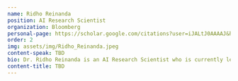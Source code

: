 ```yaml
---
name: Ridho Reinanda
position: AI Research Scientist
organization: Bloomberg
personal-page: https://scholar.google.com/citations?user=iJALtJ0AAAAJ&hl=de
order: 2
img: assets/img/Ridho_Reinanda.jpeg
content-speak: TBD
bio: Dr. Ridho Reinanda is an AI Research Scientist who is currently leading the Knowledge Graph team at Bloomberg. He obtained his Ph.D. in Information Retrieval at the University of Amsterdam, where he focused on leveraging knowledge graphs for information retrieval tasks and applying IR techniques for knowledge graph maintenance. 
content-title: TBD
---
```

